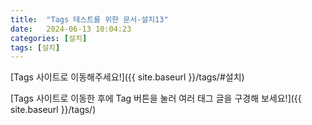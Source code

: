 ```yaml
---
title:  "Tags 테스트를 위한 문서-설치13"
date:   2024-06-13 10:04:23
categories: [설치]
tags: [설치]
---
```

[Tags 사이트로 이동해주세요!]({{ site.baseurl }}/tags/#설치)  

[Tags 사이트로 이동한 후에 Tag 버튼을 눌러 여러 태그 글을 구경해 보세요!]({{ site.baseurl }}/tags/)